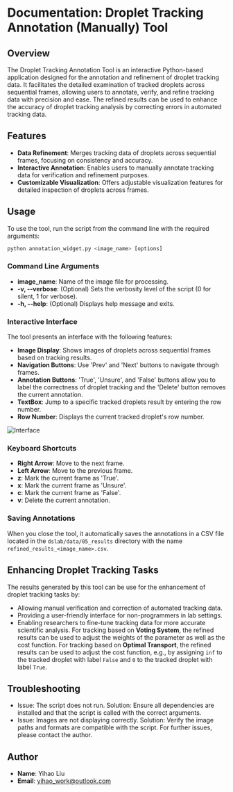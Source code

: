 # Documentation: Droplet Tracking Annotation (Manually) Tool

## Overview

The Droplet Tracking Annotation Tool is an interactive Python-based application designed for the annotation and refinement of droplet tracking data. It facilitates the detailed examination of tracked droplets across sequential frames, allowing users to annotate, verify, and refine tracking data with precision and ease. The refined results can be used to enhance the accuracy of droplet tracking analysis by correcting errors in automated tracking data.

## Features

- **Data Refinement**: Merges tracking data of droplets across sequential frames, focusing on consistency and accuracy.
- **Interactive Annotation**: Enables users to manually annotate tracking data for verification and refinement purposes.
- **Customizable Visualization**: Offers adjustable visualization features for detailed inspection of droplets across frames.

## Usage

To use the tool, run the script from the command line with the required arguments:

```python
python annotation_widget.py <image_name> [options]
```

### Command Line Arguments
- **image_name**: Name of the image file for processing.
- **-v, --verbose**: (Optional) Sets the verbosity level of the script (0 for silent, 1 for verbose).
- **-h, --help**: (Optional) Displays help message and exits.

### Interactive Interface
The tool presents an interface with the following features:

- **Image Display**: Shows images of droplets across sequential frames based on tracking results.
- **Navigation Buttons**: Use 'Prev' and 'Next' buttons to navigate through frames.
- **Annotation Buttons**: 'True', 'Unsure', and 'False' buttons allow you to label the correctness of droplet tracking and the 'Delete' button removes the current annotation.
- **TextBox**: Jump to a specific tracked droplets result by entering the row number.
- **Row Number**: Displays the current tracked droplet's row number.

![Interface](./interface.png)

### Keyboard Shortcuts
- **Right Arrow**: Move to the next frame.
- **Left Arrow**: Move to the previous frame.
- **z**: Mark the current frame as 'True'.
- **x**: Mark the current frame as 'Unsure'.
- **c**: Mark the current frame as 'False'.
- **v**: Delete the current annotation.

### Saving Annotations

When you close the tool, it automatically saves the annotations in a CSV file located in the `dslab/data/05_results` directory with the name `refined_results_<image_name>.csv`.

## Enhancing Droplet Tracking Tasks

The results generated by this tool can be use for the enhancement of droplet tracking tasks by:

- Allowing manual verification and correction of automated tracking data.
- Providing a user-friendly interface for non-programmers in lab settings.
- Enabling researchers to fine-tune tracking data for more accurate scientific analysis. For tracking based on **Voting System**, the refined results can be used to adjust the weights of the parameter as well as the cost function. For tracking based on **Optimal Transport**, the refined results can be used to adjust the cost function, e.g., by assigning `inf` to the tracked droplet with label `False` and `0` to the tracked droplet with label `True`.

## Troubleshooting

- Issue: The script does not run.
Solution: Ensure all dependencies are installed and that the script is called with the correct arguments.
- Issue: Images are not displaying correctly.
Solution: Verify the image paths and formats are compatible with the script.
For further issues, please contact the author.

## Author
- **Name**: Yihao Liu
- **Email**: yihao_work@outlook.com
